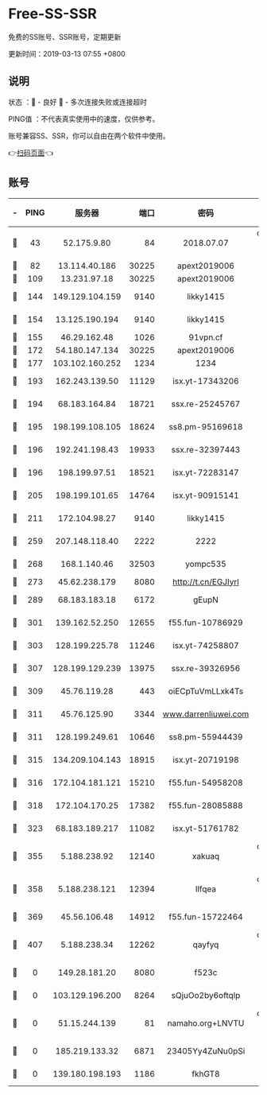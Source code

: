 # Free-SS-SSR

免费的SS账号、SSR账号，定期更新

更新时间：2019-03-13 07:55 +0800

## 说明

状态     ：🙂 - 良好 🙁 - 多次连接失败或连接超时

PING值   ：不代表真实使用中的速度，仅供参考。

账号兼容SS、SSR，你可以自由在两个软件中使用。

👉[扫码页面](https://liesauer.github.io/Free-SS-SSR/)👈

## 账号

|-|PING|服务器|端口|密码|加密方式|区域|
|:----:|:----:|:-----:|-----:|:----:|:----:|:----:|
|🙂|43|52.175.9.80|84|2018.07.07|chacha20-ietf-poly1305|HK|
|🙂|82|13.114.40.186|30225|apext2019006|chacha20|JP|
|🙂|109|13.231.97.18|30225|apext2019006|chacha20|JP|
|🙂|144|149.129.104.159|9140|likky1415|aes-256-cfb|HK|
|🙂|154|13.125.190.194|9140|likky1415|aes-256-cfb|KR|
|🙂|155|46.29.162.48|1026|91vpn.cf|rc4-md5|RU|
|🙂|172|54.180.147.134|30225|apext2019006|chacha20|KR|
|🙂|177|103.102.160.252|1234|1234|rc4-md5|JP|
|🙂|193|162.243.139.50|11129|isx.yt-17343206|aes-256-cfb|US|
|🙂|194|68.183.164.84|18721|ssx.re-25245767|aes-256-cfb|US|
|🙂|195|198.199.108.105|18624|ss8.pm-95169618|aes-256-cfb|US|
|🙂|196|192.241.198.43|19933|ssx.re-32397443|aes-256-cfb|US|
|🙂|196|198.199.97.51|18521|isx.yt-72283147|aes-256-cfb|US|
|🙂|205|198.199.101.65|14764|isx.yt-90915141|aes-256-cfb|US|
|🙂|211|172.104.98.27|9140|likky1415|aes-256-cfb|JP|
|🙂|259|207.148.118.40|2222|2222|aes-256-cfb|SG|
|🙂|268|168.1.140.46|32503|yompc535|aes-256-cfb|AU|
|🙂|273|45.62.238.179|8080|http://t.cn/EGJIyrl|rc4-md5|CA|
|🙂|289|68.183.183.18|6172|gEupN|aes-256-cfb|SG|
|🙂|301|139.162.52.250|12655|f55.fun-10786929|aes-256-cfb|SG|
|🙂|303|128.199.225.78|11246|isx.yt-74258807|aes-256-cfb|SG|
|🙂|307|128.199.129.239|13975|ssx.re-39326956|aes-256-cfb|SG|
|🙂|309|45.76.119.28|443|oiECpTuVmLLxk4Ts|aes-256-cfb|AU|
|🙂|311|45.76.125.90|3344|www.darrenliuwei.com|aes-256-cfb|AU|
|🙂|311|128.199.249.61|10646|ss8.pm-55944439|aes-256-cfb|SG|
|🙂|315|134.209.104.143|18915|isx.yt-20719198|aes-256-cfb|SG|
|🙂|316|172.104.181.121|15210|f55.fun-54958208|aes-256-cfb|SG|
|🙂|318|172.104.170.25|17382|f55.fun-28085888|aes-256-cfb|SG|
|🙂|323|68.183.189.217|11082|isx.yt-51761782|aes-256-cfb|SG|
|🙂|355|5.188.238.92|12140|xakuaq|chacha20-ietf-poly1305|BR|
|🙂|358|5.188.238.121|12394|llfqea|chacha20-ietf-poly1305|BR|
|🙂|369|45.56.106.48|14912|f55.fun-15722464|aes-256-cfb|US|
|🙂|407|5.188.238.34|12262|qayfyq|chacha20-ietf-poly1305|BR|
|🙁|0|149.28.181.20|8080|f523c|aes-256-cfb|AU|
|🙁|0|103.129.196.200|8264|sQjuOo2by6oftqlp|aes-256-cfb|US|
|🙁|0|51.15.244.139|81|namaho.org+LNVTU|chacha20-ietf-poly1305|FR|
|🙁|0|185.219.133.32|6871|23405Yy4ZuNu0pSi|aes-256-cfb|TR|
|🙁|0|139.180.198.193|1186|fkhGT8|aes-256-cfb|JP|
